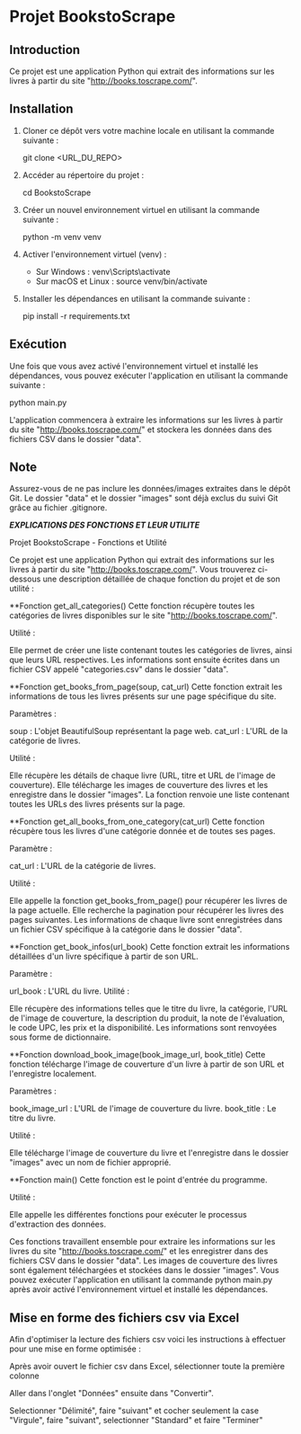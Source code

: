 # Projet BookstoScrape

## Introduction

Ce projet est une application Python qui extrait des informations sur les livres à partir du site "http://books.toscrape.com/".

## Installation

1. Cloner ce dépôt vers votre machine locale en utilisant la commande suivante :
   
   git clone <URL_DU_REPO>


2. Accéder au répertoire du projet :

   cd BookstoScrape


3. Créer un nouvel environnement virtuel en utilisant la commande suivante :

   python -m venv venv


4. Activer l'environnement virtuel (venv) :

   - Sur Windows : venv\Scripts\activate
   - Sur macOS et Linux : source venv/bin/activate


5. Installer les dépendances en utilisant la commande suivante :

   pip install -r requirements.txt


## Exécution

Une fois que vous avez activé l'environnement virtuel et installé les dépendances, vous pouvez exécuter l'application en utilisant la commande suivante :

   python main.py


L'application commencera à extraire les informations sur les livres à partir du site "http://books.toscrape.com/" et stockera les données dans des fichiers CSV dans le dossier "data".

## Note

Assurez-vous de ne pas inclure les données/images extraites dans le dépôt Git. Le dossier "data" et le dossier "images" sont déjà exclus du suivi Git grâce au fichier .gitignore.


*****EXPLICATIONS DES FONCTIONS ET LEUR UTILITE*****

Projet BookstoScrape - Fonctions et Utilité

Ce projet est une application Python qui extrait des informations sur les livres à partir du site "http://books.toscrape.com/". 
Vous trouverez ci-dessous une description détaillée de chaque fonction du projet et de son utilité :

**Fonction get_all_categories()
Cette fonction récupère toutes les catégories de livres disponibles sur le site "http://books.toscrape.com/".

Utilité :

Elle permet de créer une liste contenant toutes les catégories de livres, ainsi que leurs URL respectives.
Les informations sont ensuite écrites dans un fichier CSV appelé "categories.csv" dans le dossier "data".

**Fonction get_books_from_page(soup, cat_url)
Cette fonction extrait les informations de tous les livres présents sur une page spécifique du site.

Paramètres :

soup : L'objet BeautifulSoup représentant la page web.
cat_url : L'URL de la catégorie de livres.

Utilité :

Elle récupère les détails de chaque livre (URL, titre et URL de l'image de couverture).
Elle télécharge les images de couverture des livres et les enregistre dans le dossier "images".
La fonction renvoie une liste contenant toutes les URLs des livres présents sur la page.

**Fonction get_all_books_from_one_category(cat_url)
Cette fonction récupère tous les livres d'une catégorie donnée et de toutes ses pages.

Paramètre :

cat_url : L'URL de la catégorie de livres.

Utilité :

Elle appelle la fonction get_books_from_page() pour récupérer les livres de la page actuelle.
Elle recherche la pagination pour récupérer les livres des pages suivantes.
Les informations de chaque livre sont enregistrées dans un fichier CSV spécifique à la catégorie dans le dossier "data".

**Fonction get_book_infos(url_book)
Cette fonction extrait les informations détaillées d'un livre spécifique à partir de son URL.

Paramètre :

url_book : L'URL du livre.
Utilité :

Elle récupère des informations telles que le titre du livre, la catégorie, l'URL de l'image de couverture, la description du produit, la note de l'évaluation, le code UPC, les prix et la disponibilité.
Les informations sont renvoyées sous forme de dictionnaire.

**Fonction download_book_image(book_image_url, book_title)
Cette fonction télécharge l'image de couverture d'un livre à partir de son URL et l'enregistre localement.

Paramètres :

book_image_url : L'URL de l'image de couverture du livre.
book_title : Le titre du livre.

Utilité :

Elle télécharge l'image de couverture du livre et l'enregistre dans le dossier "images" avec un nom de fichier approprié.

**Fonction main()
Cette fonction est le point d'entrée du programme.

Utilité :

Elle appelle les différentes fonctions pour exécuter le processus d'extraction des données.

Ces fonctions travaillent ensemble pour extraire les informations sur les livres du site "http://books.toscrape.com/" et les enregistrer dans des fichiers CSV dans le dossier "data". 
Les images de couverture des livres sont également téléchargées et stockées dans le dossier "images". 
Vous pouvez exécuter l'application en utilisant la commande python main.py après avoir activé l'environnement virtuel et installé les dépendances.

## Mise en forme des fichiers csv via Excel

Afin d'optimiser la lecture des fichiers csv voici les instructions à effectuer pour une mise en forme optimisée :

Après avoir ouvert le fichier csv dans Excel, sélectionner toute la première colonne

Aller dans l'onglet "Données" ensuite dans "Convertir".

Selectionner "Délimité", faire "suivant" et cocher seulement la case "Virgule", faire "suivant", selectionner "Standard" et faire "Terminer"
